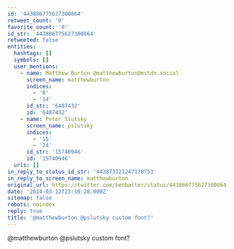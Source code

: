 ```yaml
---
id: '443886775627300864'
retweet_count: '0'
favorite_count: '0'
id_str: '443886775627300864'
retweeted: false
entities:
  hashtags: []
  symbols: []
  user_mentions:
    - name: Matthew Burton @matthewburton@mstdn.social
      screen_name: matthewburton
      indices:
        - '0'
        - '14'
      id_str: '6487432'
      id: '6487432'
    - name: Peter Slutsky
      screen_name: pslutsky
      indices:
        - '15'
        - '24'
      id_str: '15740946'
      id: '15740946'
  urls: []
in_reply_to_status_id_str: '443873121247178753'
in_reply_to_screen_name: matthewburton
original_url: https://twitter.com/benbalter/status/443886775627300864
date: '2014-03-12T23:10:28.000Z'
sitemap: false
robots: noindex
reply: true
title: '@matthewburton @pslutsky custom font?'
---
```


@matthewburton @pslutsky custom font?